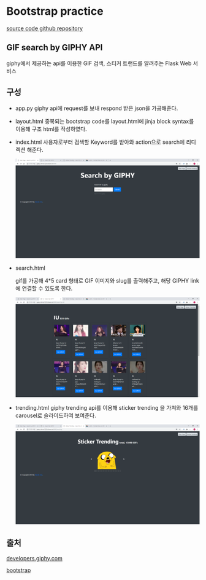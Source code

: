 # Bootstrap practice

[source code github repository](https://github.com/jiwookseo/giphy)



## GIF search by GIPHY API

giphy에서 제공하는 api를 이용한 GIF 검색, 스티커 트랜드를 알려주는 Flask Web 서비스



## 구성

- app.py
  giphy api에 request를 보내 respond 받은 json을 가공해준다.



- layout.html
  중복되는 bootstrap code를 layout.html에 jinja block syntax를 이용해 구조 html를 작성하였다.



- index.html
  사용자로부터 검색할 Keyword를 받아와 action으로 search에 리디렉션 해준다.

  ![example image](img/0.PNG)



- search.html

  gif를 가공해 4*5 card 형태로 GIF 이미지와 slug를 출력해주고, 해당 GIPHY link에 연결할 수 있도록 한다.

  ![example image](img/1.PNG)



- trending.html
  giphy trending api를 이용해 sticker trending 을 가져와 16개를 carousel로 슬라이드하여 보여준다.

  ![example image](img/2.PNG)


## 출처

[developers.giphy.com](https://developers.giphy.com)

[bootstrap](https://getbootstrap.com/)